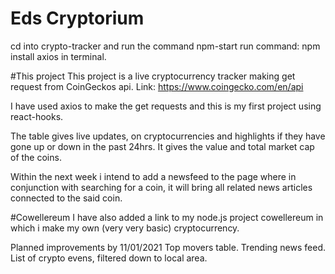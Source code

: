 # Eds Cryptorium
cd into crypto-tracker and run the command npm-start run command: npm install axios in terminal.

#This project
This project is a live cryptocurrency tracker making get request from CoinGeckos api. Link: https://www.coingecko.com/en/api

I have used axios to make the get requests and this is my first project using react-hooks.

The table gives live updates, on cryptocurrencies and highlights if they have gone up or down in the past 24hrs. It gives the value and total market cap of the coins.

Within the next week i intend to add a newsfeed to the page where in conjunction with searching for a coin, it will bring all related news articles connected to the said coin.

#Cowellereum
I have also added a link to my node.js project cowellereum in which i make my own (very very basic) cryptocurrency.

Planned improvements by 11/01/2021
Top movers table. Trending news feed. List of crypto evens, filtered down to local area.
